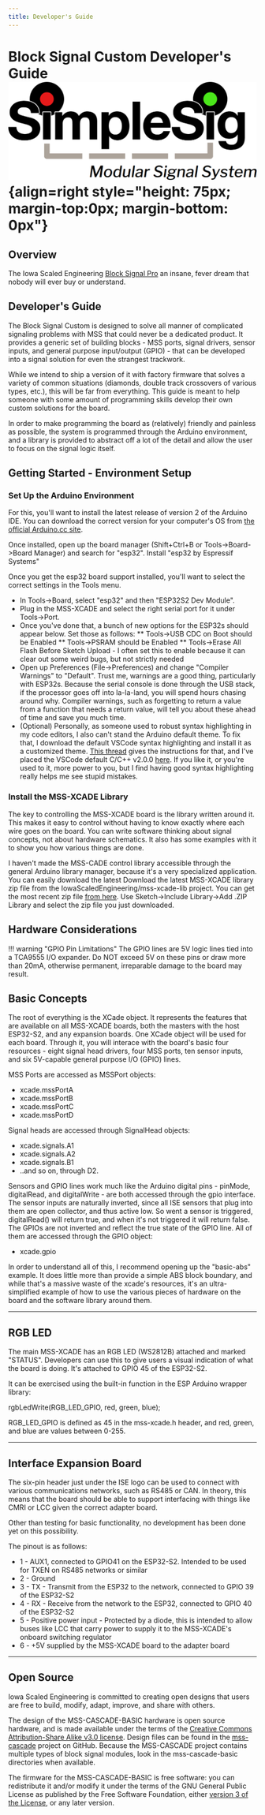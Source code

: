 ```yaml
---
title: Developer's Guide
---
```

# Block Signal Custom Developer's Guide ![](../img/simplesig-logo.png){align=right style="height: 75px; margin-top:0px; margin-bottom: 0px"}

## Overview

The Iowa Scaled Engineering [Block Signal Pro](https://www.iascaled.com/store/MSS-XCADE) an insane, fever dream that nobody will ever buy or understand.

## Developer's Guide

The Block Signal Custom is designed to solve all manner of complicated signaling problems with MSS that could never be a dedicated product.  It provides a generic set of building blocks - MSS ports, signal drivers, sensor inputs, and general purpose input/output (GPIO) - that can be developed into a signal solution for even the strangest trackwork.

While we intend to ship a version of it with factory firmware that solves a variety of common situations (diamonds, double track crossovers of various types, etc.), this will be far from everything.  This guide is meant to help someone with some amount of programming skills develop their own custom solutions for the board.

In order to make programming the board as (relatively) friendly and painless as possible, the system is programmed through the Arduino environment, and a library is provided to abstract off a lot of the detail and allow the user to focus on the signal logic itself.

## Getting Started - Environment Setup

### Set Up the Arduino Environment

For this, you'll want to install the latest release of version 2 of the Arduino IDE.  You can download the correct version for your computer's OS from [the official Arduino.cc site](https://docs.arduino.cc/software/ide/).

Once installed, open up the board manager (Shift+Ctrl+B or Tools->Board->Board Manager) and search for "esp32".  Install "esp32 by Espressif Systems"

Once you get the esp32 board support installed, you'll want to select the correct settings in the Tools menu.

* In Tools->Board, select "esp32" and then "ESP32S2 Dev Module".
* Plug in the MSS-XCADE and select the right serial port for it under Tools->Port.
* Once you've done that, a bunch of new options for the ESP32s should appear below.  Set those as follows:
** Tools->USB CDC on Boot should be Enabled
** Tools->PSRAM should be Enabled
** Tools->Erase All Flash Before Sketch Upload - I often set this to enable because it can clear out some weird bugs, but not strictly needed
* Open up Preferences (File->Preferences)  and change "Compiler Warnings" to "Default".   Trust me, warnings are a good thing, particularly with ESP32s.  Because the serial console is done through the USB stack, if the processor goes off into la-la-land, you will spend hours chasing around why.  Compiler warnings, such as forgetting to return a value from a function that needs a return value, will tell you about these ahead of time and save you much time.
* (Optional) Personally, as someone used to robust syntax highlighting in my code editors, I also can't stand the Arduino default theme.  To fix that, I download the default VSCode syntax highlighting and install it as a customized theme.  [This thread](https://forum.arduino.cc/t/personal-themes/1024606) gives the instructions for that, and I've placed the VSCode default C/C++ v2.0.0 [here](./ms-vscode.cpptools-themes-2.0.0.zip).  If you like it, or you're used to it, more power to you, but I find having good syntax highlighting really helps me see stupid mistakes.

### Install the MSS-XCADE Library

The key to controlling the MSS-XCADE board is the library written around it.  This makes it easy to control without having to know exactly where each wire goes on the board.  You can write software thinking about signal concepts, not about hardware schematics.  It also has some examples with it to show you how various things are done.

I haven't made the MSS-CADE control library accessible through the general Arduino library manager, because it's a very specialized application.  You can easily download the latest 
Download the latest MSS-XCADE library zip file from the IowaScaledEngineering/mss-xcade-lib project. You can get the most recent zip file [from here](https://github.com/IowaScaledEngineering/mss-xcade-lib/archive/refs/heads/master.zip). Use Sketch->Include Library->Add .ZIP Library and select the zip file you just downloaded.

## Hardware Considerations

!!! warning "GPIO Pin Limitations"
    The GPIO lines are 5V logic lines tied into a TCA9555 I/O expander.  Do NOT exceed 5V on these pins or draw more than 20mA, otherwise permanent, irreparable damage to the board may result.


## Basic Concepts

The root of everything is the XCade object.  It represents the features that are available on all MSS-XCADE boards, both the masters with the host ESP32-S2, and any expansion boards.  One XCade object will be used for each board.   Through it, you will interace with the board's basic four resources - eight signal head drivers, four MSS ports, ten sensor inputs, and six 5V-capable general purpose I/O (GPIO) lines.

MSS Ports are accessed as MSSPort objects:
* xcade.mssPortA
* xcade.mssPortB
* xcade.mssPortC
* xcade.mssPortD

Signal heads are accessed through SignalHead objects:
* xcade.signals.A1
* xcade.signals.A2
* xcade.signals.B1
* ..and so on, through D2.

Sensors and GPIO lines work much like the Arduino digital pins - pinMode, digitalRead, and digitalWrite - are both accessed through the gpio interface.  The sensor inputs are naturally inverted, since all ISE sensors that plug into them are open collector, and thus active low.  So went a sensor is triggered, digitalRead() will return true, and when it's not triggered it will return false. The GPIOs are not inverted and reflect the true state of the GPIO line.  All of them are accessed through the GPIO object:
* xcade.gpio

In order to understand all of this, I recommend opening up the "basic-abs" example.  It does little more than provide a simple ABS block boundary, and while that's a massive waste of the xcade's resources, 
it's an ultra-simplified example of how to use the various pieces of hardware on the board and the software library around them.

---

## RGB LED

The main MSS-XCADE has an RGB LED (WS2812B) attached and marked "STATUS".  Developers can use this to give users a visual indication of what the board is doing.  It's attached to GPIO 45 of the ESP32-S2.

It can be exercised using the built-in function in the ESP Arduino wrapper library:

rgbLedWrite(RGB_LED_GPIO, red, green, blue);

RGB_LED_GPIO is defined as 45 in the mss-xcade.h header, and red, green, and blue are values between 0-255.

---

## Interface Expansion Board

The six-pin header just under the ISE logo can be used to connect with various communications networks, such as RS485 or CAN.  In theory, this means that the board should be able to support interfacing with things like CMRI or LCC given the correct adapter board.

Other than testing for basic functionality, no development has been done yet on this possibility.

The pinout is as follows:
* 1 - AUX1, connected to GPIO41 on the ESP32-S2.  Intended to be used for TXEN on RS485 networks or similar
* 2 - Ground
* 3 - TX - Transmit from the ESP32 to the network, connected to GPIO 39 of the ESP32-S2
* 4 - RX - Receive from the network to the ESP32, connected to GPIO 40 of the ESP32-S2
* 5 - Positive power input - Protected by a diode, this is intended to allow buses like LCC that carry power to supply it to the MSS-XCADE's onboard switching regulator
* 6 - +5V supplied by the MSS-XCADE board to the adapter board

---

## Open Source 

Iowa Scaled Engineering is committed to creating open designs that users are free to build, modify,
adapt, improve, and share with others.

The design of the MSS-CASCADE-BASIC hardware is open source hardware, and is made available under the
terms of the [Creative Commons Attribution-Share Alike v3.0 license](http://creativecommons.org/licenses/by-sa/3.0/). 
Design files can be found in the [mss-cascade](https://github.com/IowaScaledEngineering/mss-cascade) project on 
GitHub.  Because the MSS-CASCADE project contains multiple types of block signal modules, look in the mss-cascade-basic directories when available.

The firmware for the MSS-CASCADE-BASIC is free software: you can redistribute it and/or modify it under the 
terms of the GNU General Public License as published by the Free Software Foundation, either [version 3 of the 
License](https://www.gnu.org/licenses/gpl.html), or any later version.

